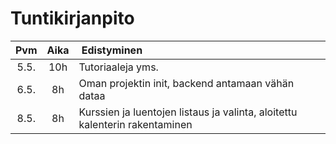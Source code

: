 Tuntikirjanpito
===============

Pvm    | Aika | Edistyminen
:-----:|:----:|:--------
5.5.   |10h   |Tutoriaaleja yms.
6.5.   |8h    |Oman projektin init, backend antamaan vähän dataa
8.5.   |8h    |Kurssien ja luentojen listaus ja valinta, aloitettu kalenterin rakentaminen